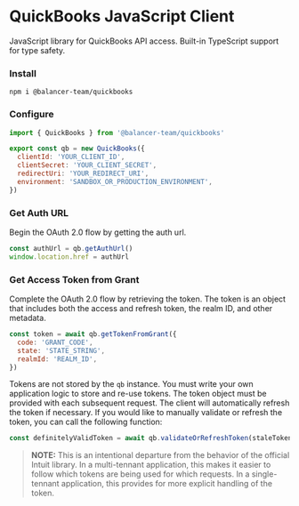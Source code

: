 # QuickBooks JavaScript Client

JavaScript library for QuickBooks API access. Built-in TypeScript support for type safety.

### Install

```
npm i @balancer-team/quickbooks
```

### Configure

```js
import { QuickBooks } from '@balancer-team/quickbooks'

export const qb = new QuickBooks({
  clientId: 'YOUR_CLIENT_ID',
  clientSecret: 'YOUR_CLIENT_SECRET',
  redirectUri: 'YOUR_REDIRECT_URI',
  environment: 'SANDBOX_OR_PRODUCTION_ENVIRONMENT',
})
```

### Get Auth URL

Begin the OAuth 2.0 flow by getting the auth url.

```js
const authUrl = qb.getAuthUrl()
window.location.href = authUrl
```

### Get Access Token from Grant

Complete the OAuth 2.0 flow by retrieving the token. The token is an object that includes both the access and refresh token, the realm ID, and other metadata.

```js
const token = await qb.getTokenFromGrant({
  code: 'GRANT_CODE',
  state: 'STATE_STRING',
  realmId: 'REALM_ID',
})
```

Tokens are not stored by the `qb` instance. You must write your own application logic to store and re-use tokens. The token object must be provided with each subsequent request. The client will automatically refresh the token if necessary. If you would like to manually validate or refresh the token, you can call the following function:

```js
const definitelyValidToken = await qb.validateOrRefreshToken(staleToken)
```

> **NOTE:** This is an intentional departure from the behavior of the official Intuit library. In a multi-tennant application, this makes it easier to follow which tokens are being used for which requests. In a single-tennant application, this provides for more explicit handling of the token.
